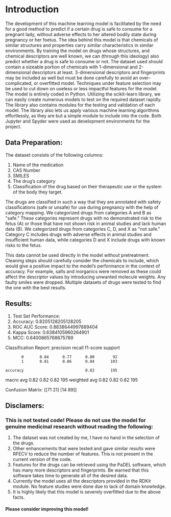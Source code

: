 # Introduction
The development of this machine learning model is facilitated by the need for a good method to predict if a certain drug is safe to consume for a pregnant lady, without adverse effects to her altered bodily state during pregnancy or her foetus. The idea behind this model is that chemicals of similar structures and properties carry similar characteristics in similar environments. By training the model on drugs whose structures, and chemical descriptors are well known, we can (through this ideology) also predict whether a drug is safe to consume or not. 
The dataset used should contain a sizeable portion of chemicals with 1-dimensional and 2-dimensional descriptors at least. 3-dimensional descriptors and fingerprints may be included as well but must be done carefully to avoid an over-complicated, or overfitted model. Techniques under feature selection may be used to cut down on useless or less impactful features for the model. 
The model is entirely coded in Python. Utilizing the scikit-learn library, we can easily create numerous models to test on the required dataset rapidly. The library also contains modules for the testing and validation of each model. The library also lets us apply various machine learning algorithms effortlessly, as they are but a simple module to include into the code. Both Jupyter and Spyder were used as development environments for the project.

## Data Preparation:
The dataset consists of the following columns:
1.	Name of the medication
2.	CAS Number
3.	SMILES
4.	The drug’s category
5.	Classification of the drug based on their therapeutic use or the system of the body they target.

The drugs are classified in such a way that they are annotated with safety classifications (safe or unsafe) for use during pregnancy with the help of category mapping. 
We categorized drugs from categories A and B as "safe." These categories represent drugs with no demonstrated risk to the fetus (A) or those that have not shown risk in animal studies and lack human data (B).
We categorized drugs from categories C, D, and X as "not safe." Category C includes drugs with adverse effects in animal studies and insufficient human data, while categories D and X include drugs with known risks to the fetus.

This data cannot be used directly in the model without pretreatment. Cleaning steps should carefully consider the chemicals to include, which would give a positive impact to the model’s performance in the context of accuracy. For example, salts and inorganics were removed as these could affect the descriptor values by introducing unwanted molecule weights. Any faulty smiles were dropped. Multiple datasets of drugs were tested to find the one with the best results.

## Results:
1. Test Set Performance:
2. Accuracy: 0.8205128205128205
3. ROC AUC Score: 0.8838644997889404
4. Kappa Score: 0.6384105960264901
5. MCC: 0.6400865768675789

Classification Report:
              precision    recall  f1-score   support

           0       0.84      0.77      0.80        92
           1       0.81      0.86      0.84       103

    accuracy                           0.82       195
   macro avg       0.82      0.82      0.82       195
weighted avg       0.82      0.82      0.82       195

Confusion Matrix:
[[71 21]
 [14 89]]

## Disclamers:
### This is not tested code! Please do not use the model for genuine medicinal research without reading the following:
1. The dataset was not created by me, I have no hand in the selection of the drugs.
2. Other enhancements that were tested and gave similar results were RFECV to reduce the number of features. This is not present in the current version of the code.
3. Features for the drugs can be retrieved using the PaDEL software, which has many more descriptors and fingerprints. Be warned that this software takes time to generate all of the desired data.
4. Currently the model uses all the descriptors provided in the RDKit module. No feature studies were done due to lack of domain knowledge.
5. It is highly likely that this model is severely overfitted due to the above facts.

#### Please consider improving this model!
